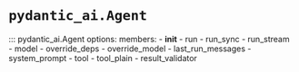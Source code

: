 # `pydantic_ai.Agent`

::: pydantic_ai.Agent
    options:
      members:
        - __init__
        - run
        - run_sync
        - run_stream
        - model
        - override_deps
        - override_model
        - last_run_messages
        - system_prompt
        - tool
        - tool_plain
        - result_validator
